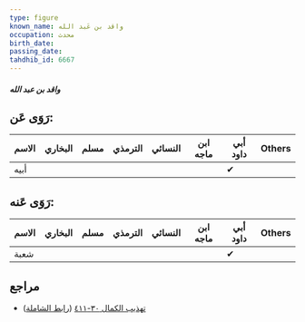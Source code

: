 ```yaml
---
type: figure
known_name: واقد بن عَبد الله
occupation: محدث
birth_date:
passing_date:
tahdhib_id: 6667
---
```

##### واقد بن عبد الله

## رَوَى عَن:
| الاسم | البخاري | مسلم | الترمذي | النسائي | ابن ماجه | أبي داود | Others |
| ----- | ------- | ---- | ------- | ------- | -------- | -------- | ------ |
| أبيه  |         |      |         |         |          | ✔        |        |
## رَوَى عَنه:
| الاسم | البخاري | مسلم | الترمذي | النسائي | ابن ماجه | أبي داود | Others |
| ----- | ------- | ---- | ------- | ------- | -------- | -------- | ------ |
| شعبة  |         |      |         |         |          | ✔        |        |
## مراجع
- [تهذيب الكمال ٣٠-٤١١](obsidian://open?vault=Tahdhib-al-Kamal&file=Figures/٦٦٦٧-واقد%20بن%20عبد%20الله) ([رابط الشاملة](https://shamela.ws/book/3722/16477))